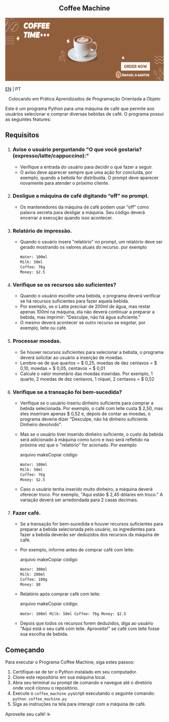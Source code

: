 <h2  align="center">Coffee Machine</h2>

<p  align="center"><img  src="banner.png"  height="200"/></p>

[EN](https://github.com/rafael-s-santos/coffee_machine) | PT

<p  align="center">Colocando em Prática Aprendizados de Programação Orientada a Objeto</p>

Este é um programa Python para uma máquina de café que permite aos usuários selecionar e comprar diversas bebidas de café. O programa possui as seguintes features:

## Requisitos

1.  ### Avise o usuário perguntando "O que você gostaria? (expresso/latte/cappuccino):"
    -   Verifique a entrada do usuário para decidir o que fazer a seguir.
    -   O aviso deve aparecer sempre que uma ação for concluída, por exemplo, quando a bebida for distribuída. O prompt deve aparecer novamente para atender o próximo cliente.

2.  ### Desligue a máquina de café digitando “off” no prompt.
    -   Os mantenedores da máquina de café podem usar “off” como palavra secreta para desligar a máquina. Seu código deverá encerrar a execução quando isso acontecer.

3.  ### Relatório de impressão.
    -   Quando o usuário insere "relatório" no prompt, um relatório deve ser gerado mostrando os valores atuais do recurso. por exemplo
        ```
        Water: 100ml
        Milk: 50ml
        Coffee: 76g
        Money: $2.5
        ``` 
        
4.  ### Verifique se os recursos são suficientes?
    
    -   Quando o usuário escolhe uma bebida, o programa deverá verificar se há recursos suficientes para fazer aquela bebida.
    -   Por exemplo, se o Latte precisar de 200ml de água, mas restar apenas 100ml na máquina, ela não deverá continuar a preparar a bebida, mas imprimir: "Desculpe, não há água suficiente."
    -   O mesmo deverá acontecer se outro recurso se esgotar, por exemplo, leite ou café.
 
5.  ### Processar moedas.
    
    -   Se houver recursos suficientes para selecionar a bebida, o programa deverá solicitar ao usuário a inserção de moedas.
    -   Lembre-se de que quartos = $ 0,25, moedas de dez centavos = $ 0,10, moedas = $ 0,05, centavos = $ 0,01
    -   Calcule o valor monetário das moedas inseridas. Por exemplo, 1 quarto, 2 moedas de dez centavos, 1 níquel, 2 centavos = $ 0,52
6.  ### Verifique se a transação foi bem-sucedida?
    
    -   Verifique se o usuário inseriu dinheiro suficiente para comprar a bebida selecionada. Por exemplo, o café com leite custa $ 2,50, mas eles inseriram apenas $ 0,52 e, depois de contar as moedas, o programa deveria dizer "Desculpe, não há dinheiro suficiente. Dinheiro devolvido".
    -   Mas se o usuário tiver inserido dinheiro suficiente, o custo da bebida será adicionado à máquina como lucro e isso será refletido na próxima vez que o "relatório" for acionado. Por exemplo
        
        arquivo makeCopiar código
        
        ```
        Water: 100ml
        Milk: 50ml
        Coffee: 76g
        Money: $2.5
        ``` 
        
    -   Caso o usuário tenha inserido muito dinheiro, a máquina deverá oferecer troco. Por exemplo, "Aqui estão $ 2,45 dólares em troco." A variação deverá ser arredondada para 2 casas decimais.
7.  ### Fazer café.
    
    -   Se a transação for bem-sucedida e houver recursos suficientes para preparar a bebida selecionada pelo usuário, os ingredientes para fazer a bebida deverão ser deduzidos dos recursos da máquina de café.
    -   Por exemplo, informe antes de comprar café com leite:
        
        arquivo makeCopiar código
        
        ```
        Water: 300ml
        Milk: 200ml
        Coffee: 100g
        Money: $0
        ``` 
        
    -   Relatório após comprar café com leite:
        
        arquivo makeCopiar código
        
        `Water: 100ml
        Milk: 50ml
        Coffee: 76g
        Money: $2.5` 
        
    -   Depois que todos os recursos forem deduzidos, diga ao usuário "Aqui está o seu café com leite. Aproveite!" se café com leite fosse sua escolha de bebida.

## Começando
Para executar o Programa Coffee Machine, siga estes passos:

1.  Certifique-se de ter o Python instalado em seu computador.
2.  Clone este repositório em sua máquina local.
3.  Abra seu terminal ou prompt de comando e navegue até o diretório onde você clonou o repositório.
4.  Execute o `coffee_machine.py`script executando o seguinte comando:
    `python coffee_machine.py` 
5.  Siga as instruções na tela para interagir com a máquina de café.
    
Aproveite seu café! ☕